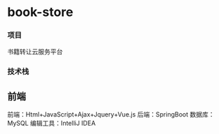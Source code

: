 # book-store

### 项目
书籍转让云服务平台

### 技术栈
## 前端
前端：Html+JavaScript+Ajax+Jquery+Vue.js
后端：SpringBoot
数据库：MySQL
编辑工具：IntelliJ IDEA
